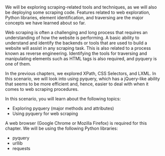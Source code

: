 We will be exploring scraping-related tools and techniques, as we will also be deploying some scraping code. Features related to web exploration, Python libraries, element identification, and traversing are the major concepts we have learned about so far.

Web scraping is often a challenging and long process that requires an understanding of how the website is performing. A basic ability to understand and identify the backends or tools that are used to build a website will assist in any scraping task. This is also related to a process known as reverse engineering. Identifying the tools for traversing and manipulating elements such as HTML tags is also required, and pyquery is one of them.

In the previous chapters, we explored XPath, CSS Selectors, and LXML. In this scenario, we will look into using pyquery, which has a jQuery-like ability that seems to be more efficient and, hence, easier to deal with when it comes to web scraping procedures.

In this scenario, you will learn about the following topics:

- Exploring pyquery (major methods and attributes)
- Using pyquery for web scraping


A web browser (Google Chrome or Mozilla Firefox) is required for this chapter. We will be using the following Python libraries:

- pyquery
- urllib
- requests